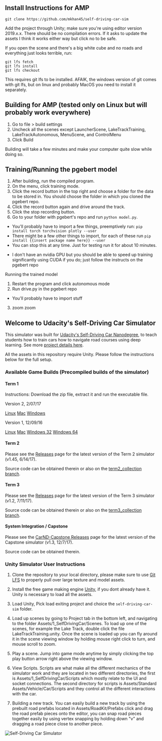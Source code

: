 ## Install Instructions for AMP

```
git clone https://github.com/mkhan45/self-driving-car-sim
```

Add the project through Unity; make sure you're using editor version 2019.x.x. There should be no compilation errors. If it asks to update the assets I think it works either way but click no to be safe.

If you open the scene and there's a big white cube and no roads and everything just looks terrible, run:
```
git lfs fetch
git lfs install
git lfs checkout
```

This requires git lfs to be installed. AFAIK, the windows version of git comes with git lfs, but on linux and probably MacOS you need to install it separately. 

## Building for AMP (tested only on Linux but will probably work everywhere)

1. Go to file > build settings 
2. Uncheck all the scenes except LauncherScene, LakeTrackTraining, LakeTrackAutonomous, MenuScene, and ControlMenu
3. Click Build

Building will take a few minutes and make your computer quite slow while doing so.

## Training/Running the pgebert model

1. After building, run the compiled program. 
2. On the menu, click training mode. 
3. Click the record button in the top right and choose a folder for the data to be stored in. You should choose the folder in which you cloned the pgebert repo. 
4. Click the record button again and drive around the track.
5. Click the stop recording button.
6. Go to your folder with pgebert's repo and run `python model.py`. 
  - You'll probably have to import a few things, preemptively run: `pip install torch torchvision plotly --user`
  - There might be a few other things to import, for each of these run `pip install {{insert package name here}} --user`
  - You can stop this at any time. Just for testing run it for about 10 minutes.

* I don't have an nvidia GPU but you should be able to speed up training significantly using CUDA if you do; just follow the instructs on the pgebert repo

Running the trained model

1. Restart the program and click autonomous mode
2. Run drive.py in the pgebert repo
  - You'll probably have to import stuff
3. zoom zoom

## Welcome to Udacity's Self-Driving Car Simulator 

This simulator was built for [Udacity's Self-Driving Car Nanodegree](https://udacity.com/drive), to teach students how to train cars how to navigate road courses using deep learning. See more [project details here](https://github.com/udacity/CarND-Behavioral-Cloning-P3).

All the assets in this repository require Unity. Please follow the instructions below for the full setup.

### Available Game Builds (Precompiled builds of the simulator)

#### Term 1

Instructions: Download the zip file, extract it and run the executable file.

Version 2, 2/07/17

[Linux](https://s3-us-west-1.amazonaws.com/udacity-selfdrivingcar/Term1-Sim/term1-simulator-linux.zip)
[Mac](https://s3-us-west-1.amazonaws.com/udacity-selfdrivingcar/Term1-Sim/term1-simulator-mac.zip)
[Windows](https://s3-us-west-1.amazonaws.com/udacity-selfdrivingcar/Term1-Sim/term1-simulator-windows.zip)

Version 1, 12/09/16

[Linux](https://d17h27t6h515a5.cloudfront.net/topher/2016/November/5831f0f7_simulator-linux/simulator-linux.zip)
[Mac](https://d17h27t6h515a5.cloudfront.net/topher/2016/November/5831f290_simulator-macos/simulator-macos.zip)
[Windows 32](https://d17h27t6h515a5.cloudfront.net/topher/2016/November/5831f4b6_simulator-windows-32/simulator-windows-32.zip)
[Windows 64](https://d17h27t6h515a5.cloudfront.net/topher/2016/November/5831f3a4_simulator-windows-64/simulator-windows-64.zip)

#### Term 2

Please see the [Releases](https://github.com/udacity/self-driving-car-sim/releases) page for the latest version of the Term 2 simulator (v1.45, 6/14/17).

Source code can be obtained therein or also on the [term2_collection branch](https://github.com/udacity/self-driving-car-sim/tree/term2_collection).

#### Term 3

Please see the [Releases](https://github.com/udacity/self-driving-car-sim/releases) page for the latest version of the Term 3 simulator (v1.2, 7/11/17).

Source code can be obtained therein or also on the [term3_collection branch](https://github.com/udacity/self-driving-car-sim/tree/term3_collection).

#### System Integration / Capstone

Please see the [CarND-Capstone Releases](https://github.com/udacity/CarND-Capstone/releases) page for the latest version of the Capstone simulator (v1.3, 12/7/17).

Source code can be obtained therein.

### Unity Simulator User Instructions

1. Clone the repository to your local directory, please make sure to use [Git LFS](https://git-lfs.github.com) to properly pull over large texture and model assets. 

2. Install the free game making engine [Unity](https://unity3d.com), if you dont already have it. Unity is necessary to load all the assets.

3. Load Unity, Pick load exiting project and choice the `self-driving-car-sim` folder.

4. Load up scenes by going to Project tab in the bottom left, and navigating to the folder Assets/1_SelfDrivingCar/Scenes. To load up one of the scenes, for example the Lake Track, double click the file LakeTrackTraining.unity. Once the scene is loaded up you can fly around it in the scene viewing window by holding mouse right click to turn, and mouse scroll to zoom.

5. Play a scene. Jump into game mode anytime by simply clicking the top play button arrow right above the viewing window.

6. View Scripts. Scripts are what make all the different mechanics of the simulator work and they are located in two different directories, the first is Assets/1_SelfDrivingCar/Scripts which mostly relate to the UI and socket connections. The second directory for scripts is Assets/Standard Assets/Vehicle/Car/Scripts and they control all the different interactions with the car.

7. Building a new track. You can easily build a new track by using the prebuilt road prefabs located in Assets/RoadKit/Prefabs click and drag the road prefab pieces onto the editor, you can snap road pieces together easily by using vertex snapping by holding down "v" and dragging a road piece close to another piece.

![Self-Driving Car Simulator](./sim_image.png)
